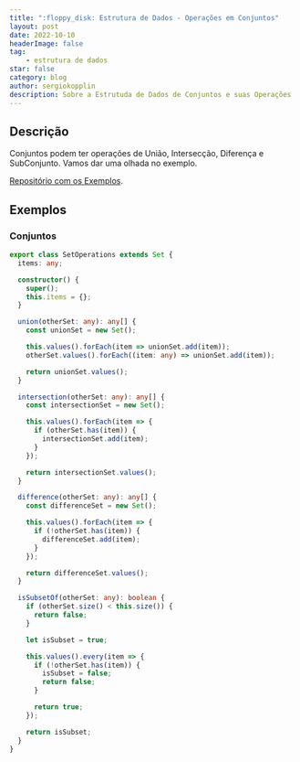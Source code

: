 ```yaml
---
title: ":floppy_disk: Estrutura de Dados - Operações em Conjuntos"
layout: post
date: 2022-10-10
headerImage: false
tag:
    - estrutura de dados
star: false
category: blog
author: sergiokopplin
description: Sobre a Estrutuda de Dados de Conjuntos e suas Operações
---
```


## Descrição

Conjuntos podem ter operações de União, Intersecção, Diferença e SubConjunto. Vamos dar uma olhada no exemplo.

[Repositório com os Exemplos](https://github.com/sergiokopplin/livro-estrutura-de-dados-e-algoritmos-js).

## Exemplos

### Conjuntos

```ts
export class SetOperations extends Set {
  items: any;

  constructor() {
    super();
    this.items = {};
  }

  union(otherSet: any): any[] {
    const unionSet = new Set();

    this.values().forEach(item => unionSet.add(item));
    otherSet.values().forEach((item: any) => unionSet.add(item));

    return unionSet.values();
  }

  intersection(otherSet: any): any[] {
    const intersectionSet = new Set();

    this.values().forEach(item => {
      if (otherSet.has(item)) {
        intersectionSet.add(item);
      }
    });

    return intersectionSet.values();
  }

  difference(otherSet: any): any[] {
    const differenceSet = new Set();

    this.values().forEach(item => {
      if (!otherSet.has(item)) {
        differenceSet.add(item);
      }
    });

    return differenceSet.values();
  }

  isSubsetOf(otherSet: any): boolean {
    if (otherSet.size() < this.size()) {
      return false;
    }

    let isSubset = true;

    this.values().every(item => {
      if (!otherSet.has(item)) {
        isSubset = false;
        return false;
      }

      return true;
    });

    return isSubset;
  }
}
```
